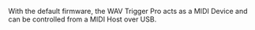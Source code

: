 



With the default firmware, the WAV Trigger Pro acts as a MIDI Device and can be controlled from a MIDI Host over USB.